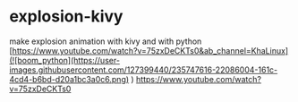 # explosion-kivy
make explosion animation with kivy and with python
[https://www.youtube.com/watch?v=75zxDeCKTs0&ab_channel=KhaLinux](![boom_python](https://user-images.githubusercontent.com/127399440/235747616-22086004-161c-4cd4-b6bd-d20a1bc3a0c6.png)
)
https://www.youtube.com/watch?v=75zxDeCKTs0
